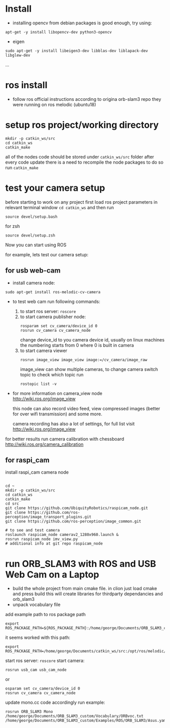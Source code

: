# Install
- installing opencv from debian packages is good enough, try using:
```
apt-get -y install libopencv-dev python3-opencv
```
- eigen
```
sudo apt-get -y install libeigen3-dev libblas-dev liblapack-dev libglew-dev
```

...


# ros install
- follow ros official instructions
according to origina orb-slam3 repo they were running on ros melodic (ubuntu18)

# setup ros project/working directory
```shell script
mkdir -p catkin_ws/src 
cd catkin_ws
catkin_make
```
all of the nodes code should be stored under `catkin_ws/src` folder
after every code update there is a need to recompile the node packages
to do so run `catkin_make`

# test your camera setup
before starting to work on any project first load ros project parameters in relevant terminal window
`cd catkin_ws`
and then run
```
source devel/setup.bash
```
for zsh
```
source devel/setup.zsh
```

Now you can start using ROS

for example, lets test our camera setup:
## for usb web-cam
- install camera node:
```
sudo apt-get install ros-melodic-cv-camera
```
- to test web cam run following commands:
    1. to start ros server:
    ```roscore```
    2. to start camera publisher node: 
        ```
        rosparam set cv_camera/device_id 0
        rosrun cv_camera cv_camera_node  
        ```
        change device_id to you camera device id, usually on linux machines the numbering starts from 0
        where 0 is built in camera
    3. to start camera viewer
        ```
        rosrun image_view image_view image:=/cv_camera/image_raw
        ```
        image_view can show multiple cameras, to change camera switch topic
        to check which topic run
        ```
        rostopic list -v
        ```
- for more information on camera_view node http://wiki.ros.org/image_view
   
   this node can also record video feed, view compressed images (better for 
   over wifi transmission) and some more.
   
   camera recording has also a lot of settings, for full list
   visit http://wiki.ros.org/image_view
   
   
for better results run camera calibration with chessboard
http://wiki.ros.org/camera_calibration

       
## for raspi_cam
install raspi_cam camera node

```shell script

cd ~
mkdir -p catkin_ws/src
cd catkin_ws
catkin_make
cd src
git clone https://github.com/UbiquityRobotics/raspicam_node.git
git clone https://github.com/ros-perception/image_transport_plugins.git
git clone https://github.com/ros-perception/image_common.git

# to see and test camera
roslaunch raspicam_node camerav2_1280x960.launch &
rosrun raspicam_node imv_view.py
# additional info at git repo raspicam_node
```
# run ORB_SLAM3 with ROS and USB Web Cam on a Laptop
 - build the whole project from main cmake file. in clion just load cmake and press build
this will create libraries for thirdparty dependancies and orb_slam3
- unpack vocabulary file

add example path to ros package path
```
export ROS_PACKAGE_PATH=${ROS_PACKAGE_PATH}:/home/george/Documents/ORB_SLAM3_custom/Examples/ROS
```

it seems worked with this path:
```
export ROS_PACKAGE_PATH=/home/george/Documents/catkin_ws/src:/opt/ros/melodic/share:/home/george/Documents/ORB_SLAM3_custom:/home/george/Documents/ORB_SLAM3_custom/Examples/ROS
```

start ros server:
```roscore```
start camera:
```
rosrun usb_cam usb_cam_node
```
or 
```
osparam set cv_camera/device_id 0
rosrun cv_camera cv_camera_node
```
update mono.cc code accordingly
run example:
```
rosrun ORB_SLAM3 Mono /home/george/Documents/ORB_SLAM3_custom/Vocabulary/ORBvoc.txt /home/george/Documents/ORB_SLAM3_custom/Examples/ROS/ORB_SLAM3/Asus.yaml
```

